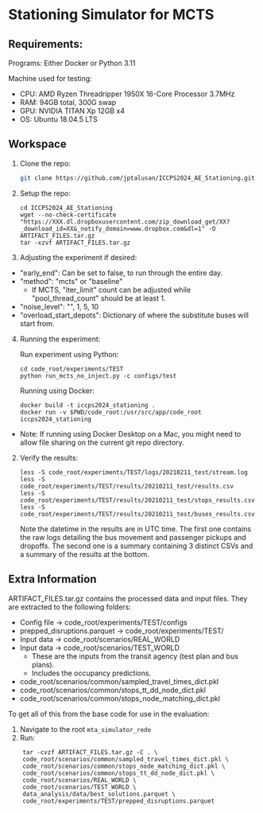 # Stationing Simulator for MCTS

## Requirements:
Programs: Either Docker or Python 3.11

Machine used for testing:
* CPU: AMD Ryzen Threadripper 1950X 16-Core Processor 3.7MHz
* RAM: 94GB total, 300G swap
* GPU: NVIDIA TITAN Xp 12GB x4
* OS: Ubuntu 18.04.5 LTS

## Workspace
1. Clone the repo:
    ``` bash
    git clone https://github.com/jptalusan/ICCPS2024_AE_Stationing.git
    ```
2. Setup the repo:
    ```
    cd ICCPS2024_AE_Stationing
    wget --no-check-certificate "https://XXX.dl.dropboxusercontent.com/zip_download_get/XX?_download_id=XX&_notify_domain=www.dropbox.com&dl=1" -O ARTIFACT_FILES.tar.gz
    tar -xzvf ARTIFACT_FILES.tar.gz
    ```
3. Adjusting the experiment if desired:
* "early_end": Can be set to false, to run through the entire day.
* "method": "mcts" or "baseline"
    * If MCTS, "iter_limit" count can be adjusted while "pool_thread_count" should be at least 1.
* "noise_level": "", 1, 5, 10
* "overload_start_depots": Dictionary of where the substitute buses will start from.
4. Running the experiment:

    Run experiment using Python:
    ```
    cd code_root/experiments/TEST
    python run_mcts_no_inject.py -c configs/test
    ```
    Running using Docker:
    ```
    docker build -t iccps2024_stationing .
    docker run -v $PWD/code_root:/usr/src/app/code_root iccps2024_stationing
    ```
* Note: If running using Docker Desktop on a Mac, you might need to allow file sharing on the current git repo directory.
2. Verify the results:
    ```
    less -S code_root/experiments/TEST/logs/20210211_test/stream.log
    less -S code_root/experiments/TEST/results/20210211_test/results.csv
    less -S code_root/experiments/TEST/results/20210211_test/stops_results.csv
    less -S code_root/experiments/TEST/results/20210211_test/buses_results.csv
    ```
    Note the datetime in the results are in UTC time. The first one contains the raw logs detailing the bus movement and passenger pickups and dropoffs. The second one is a summary containing 3 distinct CSVs and a summary of the results at the bottom.



## Extra Information
ARTIFACT_FILES.tar.gz contains the processed data and input files. They are extracted to the following folders:
* Config file -> code_root/experiments/TEST/configs
* prepped_disruptions.parquet -> code_root/experiments/TEST/
* Input data -> code_root/scenarios/REAL_WORLD
* Input data -> code_root/scenarios/TEST_WORLD
    * These are the inputs from the transit agency (test plan and bus plans).
    * Includes the occupancy predictions.
* code_root/scenarios/common/sampled_travel_times_dict.pkl
* code_root/scenarios/common/stops_tt_dd_node_dict.pkl
* code_root/scenarios/common/stops_node_matching_dict.pkl

To get all of this from the base code for use in the evaluation:
1. Navigate to the root `mta_simulator_redo`
2. Run:
```
    tar -cvzf ARTIFACT_FILES.tar.gz -C . \
    code_root/scenarios/common/sampled_travel_times_dict.pkl \
    code_root/scenarios/common/stops_node_matching_dict.pkl \
    code_root/scenarios/common/stops_tt_dd_node_dict.pkl \
    code_root/scenarios/REAL_WORLD \
    code_root/scenarios/TEST_WORLD \
    data_analysis/data/best_solutions.parquet \
    code_root/experiments/TEST/prepped_disruptions.parquet
```